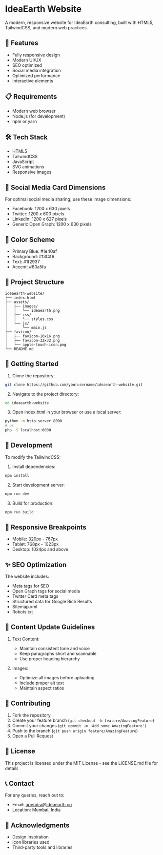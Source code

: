 # IdeaEarth Website

A modern, responsive website for IdeaEarth consulting, built with HTML5, TailwindCSS, and modern web practices.

## 🚀 Features

- Fully responsive design
- Modern UI/UX
- SEO optimized
- Social media integration
- Optimized performance
- Interactive elements

## 📋 Requirements

- Modern web browser
- Node.js (for development)
- npm or yarn

## 🛠️ Tech Stack

- HTML5
- TailwindCSS
- JavaScript
- SVG animations
- Responsive images

## 📱 Social Media Card Dimensions

For optimal social media sharing, use these image dimensions:

- Facebook: 1200 x 630 pixels
- Twitter: 1200 x 600 pixels
- LinkedIn: 1200 x 627 pixels
- Generic Open Graph: 1200 x 630 pixels

## 🎨 Color Scheme

- Primary Blue: #1e40af
- Background: #f3f4f6
- Text: #1f2937
- Accent: #60a5fa

## 📂 Project Structure

```
ideaearth-website/
├── index.html
├── assets/
│   ├── images/
│   │   └── ideaearth.png
│   ├── css/
│   │   └── styles.css
│   └── js/
│       └── main.js
├── favicon/
│   ├── favicon-16x16.png
│   ├── favicon-32x32.png
│   └── apple-touch-icon.png
└── README.md
```

## 🚀 Getting Started

1. Clone the repository:
```bash
git clone https://github.com/yourusername/ideaearth-website.git
```

2. Navigate to the project directory:
```bash
cd ideaearth-website
```

3. Open index.html in your browser or use a local server:
```bash
python -m http.server 8000
# or
php -S localhost:8000
```

## 🔧 Development

To modify the TailwindCSS:

1. Install dependencies:
```bash
npm install
```

2. Start development server:
```bash
npm run dev
```

3. Build for production:
```bash
npm run build
```

## 📱 Responsive Breakpoints

- Mobile: 320px - 767px
- Tablet: 768px - 1023px
- Desktop: 1024px and above

## ✨ SEO Optimization

The website includes:
- Meta tags for SEO
- Open Graph tags for social media
- Twitter Card meta tags
- Structured data for Google Rich Results
- Sitemap.xml
- Robots.txt

## 📝 Content Update Guidelines

1. Text Content:
   - Maintain consistent tone and voice
   - Keep paragraphs short and scannable
   - Use proper heading hierarchy

2. Images:
   - Optimize all images before uploading
   - Include proper alt text
   - Maintain aspect ratios

## 🤝 Contributing

1. Fork the repository
2. Create your feature branch (`git checkout -b feature/AmazingFeature`)
3. Commit your changes (`git commit -m 'Add some AmazingFeature'`)
4. Push to the branch (`git push origin feature/AmazingFeature`)
5. Open a Pull Request

## 📜 License

This project is licensed under the MIT License - see the LICENSE.md file for details

## 📞 Contact

For any queries, reach out to:
- Email: upendra@ideaearth.co
- Location: Mumbai, India

## 🙏 Acknowledgments

- Design inspiration
- Icon libraries used
- Third-party tools and libraries
